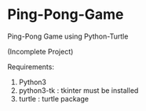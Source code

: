 # Ping-Pong-Game
Ping-Pong Game using Python-Turtle

(Incomplete Project)

Requirements:

1) Python3
2) python3-tk : tkinter must be installed
3) turtle : turtle package